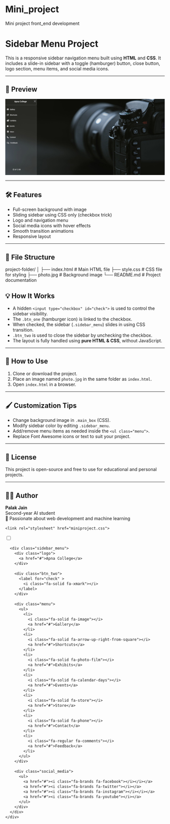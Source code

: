 # Mini_project
Mini project front_end development

# Sidebar Menu Project

This is a responsive sidebar navigation menu built using **HTML** and **CSS**. It includes a slide-in sidebar with a toggle (hamburger) button, close button, logo section, menu items, and social media icons.

---

## 📸 Preview

![screenshot](menu.jpg)

---

## 🛠️ Features

- Full-screen background with image
- Sliding sidebar using CSS only (checkbox trick)
- Logo and navigation menu
- Social media icons with hover effects
- Smooth transition animations
- Responsive layout

---

## 📂 File Structure

project-folder/
│
├── index.html # Main HTML file
├── style.css # CSS file for styling
├── photo.jpg # Background image
└── README.md # Project documentation

## 💡 How It Works

- A hidden `<input type="checkbox" id="check">` is used to control the sidebar visibility.
- The `.btn_one` (hamburger icon) is linked to the checkbox.
- When checked, the sidebar (`.sidebar_menu`) slides in using CSS transition.
- `.btn_two` is used to close the sidebar by unchecking the checkbox.
- The layout is fully handled using **pure HTML & CSS**, without JavaScript.

---

## 🧪 How to Use

1. Clone or download the project.
2. Place an image named `photo.jpg` in the same folder as `index.html`.
3. Open `index.html` in a browser.

---

## 🖌️ Customization Tips

- Change background image in `.main_box` (CSS).
- Modify sidebar color by editing `.sidebar_menu`.
- Add/remove menu items as needed inside the `<ul class="menu">`.
- Replace Font Awesome icons or text to suit your project.

---

## 🧾 License

This project is open-source and free to use for educational and personal projects.

---

## 🙋‍♀️ Author

**Palak Jain**  
Second-year AI student  
🧠 Passionate about web development and machine learning


<!DOCTYPE html>
<html lang="en">
  <head>
    <meta charset="UTF-8" />
    <meta http-equiv="X-UA-Compatible" content="IE=edge" />
    <meta name="viewport" content="width=device-width, initial-scale=1.0" />
    <title>CSS Project</title>
    <link rel="preconnect" href="https://fonts.googleapis.com" />
    <link rel="preconnect" href="https://fonts.gstatic.com" crossorigin />
    <link
      href="https://fonts.googleapis.com/css2?family=Poppins&display=swap"
      rel="stylesheet"
    />
    <link
      rel="stylesheet"
      href="https://cdnjs.cloudflare.com/ajax/libs/font-awesome/6.4.0/css/all.min.css"
    />
    <link href="https://fonts.googleapis.com/css2?family=Libertinus+Mono&family=Manufacturing+Consent&family=Roboto:ital,wght@0,100..900;1,100..900&display=swap" rel="stylesheet">

    <link rel="stylesheet" href="miniproject.css">
  </head>
  <body>
    <div class="main_box">
      <input type="checkbox" id="check" />
      <div class="btn_one">
        <label for="check">
          <i class="fa-solid fa-bars"></i>
        </label>
      </div>

      <div class="sidebar_menu">
        <div class="logo">
          <a href="#">Apna College</a>
        </div>

        <div class="btn_two">
          <label for="check" >
            <i class="fa-solid fa-xmark"></i>
          </label>
        </div>

        <div class="menu">
          <ul>
            <li>
              <i class="fa-solid fa-image"></i>
              <a href="#">Gallery</a>
            </li>
            <li>
              <i class="fa-solid fa-arrow-up-right-from-square"></i>
              <a href="#">Shortcuts</a>
            </li>
            <li>
              <i class="fa-solid fa-photo-film"></i>
              <a href="#">Exhibits</a>
            </li>
            <li>
              <i class="fa-solid fa-calendar-days"></i>
              <a href="#">Events</a>
            </li>
            <li>
              <i class="fa-solid fa-store"></i>
              <a href="#">Store</a>
            </li>
            <li>
              <i class="fa-solid fa-phone"></i>
              <a href="#">Contact</a>
            </li>
            <li>
              <i class="fa-regular fa-comments"></i>
              <a href="#">Feedback</a>
            </li>
          </ul>
        </div>

        <div class="social_media">
          <ul>
            <a href="#"><i class="fa-brands fa-facebook"></i></i></a>
            <a href="#"><i class="fa-brands fa-twitter"></i></a>
            <a href="#"><i class="fa-brands fa-instagram"></i></i></a>
            <a href="#"><i class="fa-brands fa-youtube"></i></a>
          </ul>
        </div>
      </div>
    </div>
  </body>
</html>


